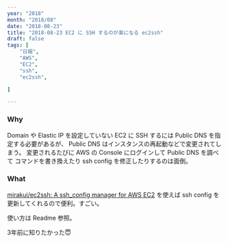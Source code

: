 ```yaml
---
year: "2018"
month: "2018/08"
date: "2018-08-23"
title: "2018-08-23 EC2 に SSH するのが楽になる ec2ssh"
draft: false
tags: [
    "日報",
    "AWS",
    "EC2",
    "ssh",
    "ec2ssh",

]

---
```


### Why 
Domain や Elastic IP を設定していない EC2 に SSH するには Public DNS を指定する必要があるが、
Public DNS はインスタンスの再起動などで変更されてしまう。
変更されるたびに AWS の Console にログインして Public DNS を調べて
コマンドを書き換えたり ssh config を修正したりするのは面倒。

### What

[mirakui/ec2ssh: A ssh\_config manager for AWS EC2](https://github.com/mirakui/ec2ssh) を使えば ssh config を更新してくれるので便利。すごい。

使い方は Readme 参照。

3年前に知りたかった😇
